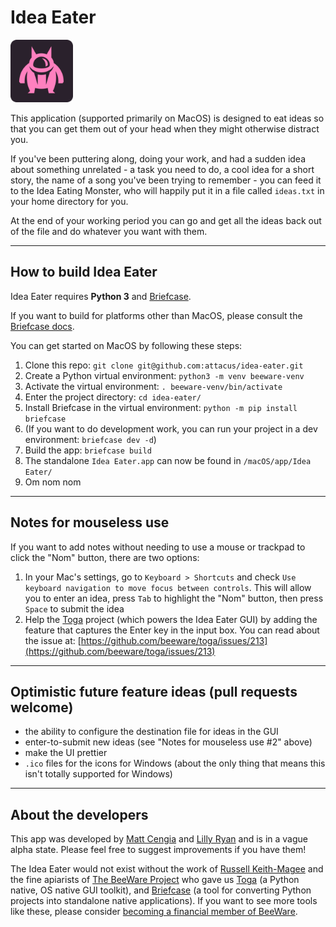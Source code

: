 # Idea Eater

<img src="src/idea_eater/resources/idea_eater.png" width="100">

This application (supported primarily on MacOS) is designed to eat ideas so that you can get them out of your head when they might otherwise distract you.

If you've been puttering along, doing your work, and had a sudden idea about something unrelated - a task you need to do, a cool idea for a short story, the name of a song you've been trying to remember - you can feed it to the Idea Eating Monster, who will happily put it in a file called `ideas.txt` in your home directory for you.

At the end of your working period you can go and get all the ideas back out of the file and do whatever you want with them.

---

## How to build Idea Eater

Idea Eater requires **Python 3** and [Briefcase](https://github.com/beeware/briefcase).

If you want to build for platforms other than MacOS, please consult the [Briefcase docs](https://briefcase.readthedocs.io/en/latest/).

You can get started on MacOS by following these steps:

1) Clone this repo: `git clone git@github.com:attacus/idea-eater.git`
2) Create a Python virtual environment: `python3 -m venv beeware-venv`
3) Activate the virtual environment: `. beeware-venv/bin/activate`
4) Enter the project directory: `cd idea-eater/`
5) Install Briefcase in the virtual environment: `python -m pip install briefcase`
6) (If you want to do development work, you can run your project in a dev environment: `briefcase dev -d`)
7) Build the app: `briefcase build`
8) The standalone `Idea Eater.app` can now be found in `/macOS/app/Idea Eater/`
9) Om nom nom

---

## Notes for mouseless use

If you want to add notes without needing to use a mouse or trackpad to click the "Nom" button, there are two options:

1) In your Mac's settings, go to `Keyboard > Shortcuts` and check `Use keyboard navigation to move focus between controls`. This will allow you to enter an idea, press `Tab` to highlight the "Nom" button, then press `Space` to submit the idea
2) Help the [Toga](https://github.com/beeware/toga) project (which powers the Idea Eater GUI) by adding the feature that captures the Enter key in the input box. You can read about the issue at: [https://github.com/beeware/toga/issues/213](https://github.com/beeware/toga/issues/213)

---

## Optimistic future feature ideas (pull requests welcome)

- the ability to configure the destination file for ideas in the GUI
- enter-to-submit new ideas (see "Notes for mouseless use #2" above)
- make the UI prettier
- `.ico` files for the icons for Windows (about the only thing that means this isn't totally supported for Windows)

---

## About the developers

This app was developed by [Matt Cengia](https://blog.mattcen.com/about/) and [Lilly Ryan](https://twitter.com/attacus_au) and is in a vague alpha state. Please feel free to suggest improvements if you have them!

The Idea Eater would not exist without the work of [Russell Keith-Magee](https://twitter.com/freakboy3742) and the fine apiarists of [The BeeWare Project](https://beeware.org/) who gave us [Toga](https://github.com/beeware/toga) (a Python native, OS native GUI toolkit), and [Briefcase](https://github.com/beeware/briefcase) (a tool for converting Python projects into standalone native applications). If you want to see more tools like these, please
consider [becoming a financial member of BeeWare](https://beeware.org/contributing/membership).